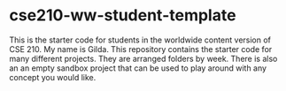 # cse210-ww-student-template
This is the starter code for students in the worldwide content version of CSE 210.
My name is Gilda.
This repository contains the starter code for many different projects. They are arranged folders by week. There is also an an empty sandbox project that can be used to play around with any concept you would like.
